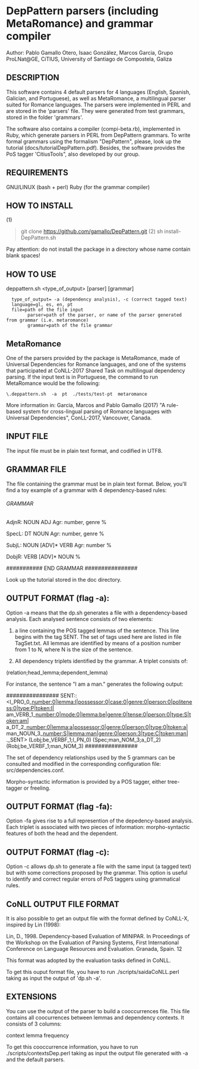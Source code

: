# DepPattern parsers (including MetaRomance) and grammar compiler

Author: 
Pablo Gamallo Otero, Isaac González, Marcos Garcia, 
Grupo ProLNat@GE, CiTIUS, 
University of Santiago de Compostela, 
Galiza


## DESCRIPTION
This software contains 4 default parsers for 4 languages (English, Spanish, Galician, and Portuguese), as well as MetaRomance, a multilingual parser suited for Romance languages. The parsers were implemented in PERL and are stored in the 'parsers' file. They were generated from test grammars, stored in the folder 'grammars'. 

The software also contains a compiler (compi-beta.rb), implemented in Ruby, which generate parsers in PERL from DepPattern grammars. To write formal grammars using the formalism "DepPattern", please, look up the tutorial (docs/tutorialDepPattern.pdf).
Besides, the software provides the PoS tagger 'CitiusTools", also developed by our group.


## REQUIREMENTS
GNU/LINUX (bash + perl)
Ruby (for the grammar compiler) 


## HOW TO INSTALL

(1)
> git clone https://github.com/gamallo/DepPattern.git
(2)
> sh install-DepPattern.sh

Pay attention: do not install the package in a directory whose name contain blank spaces!

## HOW TO USE

deppattern.sh  <type_of_output> <lang> <file> [parser] [grammar]

      type_of_output= -a (dependency analysis), -c (correct tagged text)
      language=gl, es, en, pt
      file=path of the file input
            parser=path of the parser, or name of the parser generated from grammar (i.e. metaromance)
            grammar=path of the file grammar



## MetaRomance
One of the parsers provided by the package is MetaRomance, made of Universal Dependencies for Romance languages, and one of the systems that participated at CoNLL-2017 Shared Task on multilingual dependency parsing. If the input text is in Portuguese, the command to run MetaRomance would be the following:

    \.deppattern.sh  -a  pt  ./tests/test-pt  metaromance

More information in:
Garcia, Marcos and Pablo Gamallo (2017) "A rule-based system for cross-lingual parsing of Romance languages with Universal Dependencies", ConLL-2017, Vancouver, Canada.


## INPUT FILE
The input file must be in plain text format, and codified in UTF8.


## GRAMMAR FILE
The file containing the grammar must be in plain text format. 
Below, you'll find a toy example of a grammar with 4 dependency-based rules:

###### GRAMMAR #########

AdjnR:  NOUN  ADJ
Agr: number, genre
%

SpecL:  DT  NOUN
Agr: number, genre
%

SubjL:  NOUN  [ADV]* VERB
Agr: number
%

DobjR:  VERB [ADV]* NOUN
%

########### END GRAMMAR ################

Look up the tutorial stored in the doc directory.


## OUTPUT FORMAT (flag -a):
Option -a means that the dp.sh generates a file with a dependency-based analysis. Each analysed sentence consists of two elements:

1. a line containing the POS tagged lemmas of the sentence. This line begins with the tag SENT. The set of tags used here are listed in file TagSet.txt. All lemmas are identified by means of a position number from 1 to N, where N is the size of the sentence.

2. All dependency triplets identified by the grammar. A triplet consists of:

(relation;head_lemma;dependent_lemma)

For instance, the sentence "I am a man." generates the following output:

################
SENT::<I_PRO_0_<number:0|lemma:I|possessor:0|case:0|genre:0|person:0|politeness:0|type:P|token:I|> am_VERB_1_<number:0|mode:0|lemma:be|genre:0|tense:0|person:0|type:S|token:am|> a_DT_2_<number:0|lemma:a|possessor:0|genre:0|person:0|type:0|token:a|> man_NOUN_3_<number:S|lemma:man|genre:0|person:3|type:C|token:man|> ._SENT>
(Lobj;be_VERBF_1;I_PN_0)
(Spec;man_NOM_3;a_DT_2)
(Robj;be_VERBF_1;man_NOM_3)
################

The set of dependency relationships used by the 5 grammars can be consulted and modified in the corresponding configuration file: src/dependencies.conf.

Morpho-syntactic information is provided by a POS tagger, either tree-tagger or freeling. 

## OUTPUT FORMAT (flag -fa):
Option -fa gives rise to a full represention of the depedency-based analysis. Each triplet is associated with two pieces of information: morpho-syntactic features of both the head and the dependent. 


## OUTPUT FORMAT (flag -c):
Option -c allows dp.sh to generate a file with the same input (a tagged text) but with some corrections proposed by the grammar. This option is useful to identify and correct regular errors of PoS taggers using grammatical rules. 


## CoNLL OUTPUT FILE FORMAT
It is also possible to get an output file with the format defined by CoNLL-X, inspired by Lin (1998):

Lin, D., 1998. Dependency-based Evaluation of MINIPAR. In Proceedings of the Workshop on the Evaluation of Parsing Systems, First International Conference on Language Resources and Evaluation. Granada, Spain. 12

This format was adopted by the evaluation tasks defined in CoNLL.

To get this ouput format file, you have to run ./scripts/saidaCoNLL.perl taking as input the output of 'dp.sh -a'. 



## EXTENSIONS
You can use the output of the parser to build a cooccurrences file. This file contains all coocurrences between lemmas and dependency contexts. It consists of 3 columns:

context	lemma frequency

To get this cooccurrence information, you have to run ./scripts/contextsDep.perl taking as input the output file generated with -a and the default parsers. 

	
